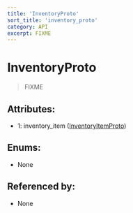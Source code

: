 ```yaml
---
title: 'InventoryProto'
sort_title: 'inventory_proto'
category: API
excerpt: FIXME
---
```


# InventoryProto

> FIXME

## Attributes:

- 1: inventory_item ([InventoryItemProto](../InventoryItemProto/)) 

## Enums:

- None

## Referenced by:

- None
